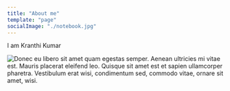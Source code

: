 ```yaml
---
title: "About me"
template: "page"
socialImage: "./notebook.jpg"
---
```


I am Kranthi Kumar 

![Donec eu libero sit amet quam egestas semper. Aenean ultricies mi vitae est. Mauris placerat eleifend leo. Quisque sit amet est et sapien ullamcorper pharetra. Vestibulum erat wisi, condimentum sed, commodo vitae, ornare sit amet, wisi.](/notebook.jpg)


